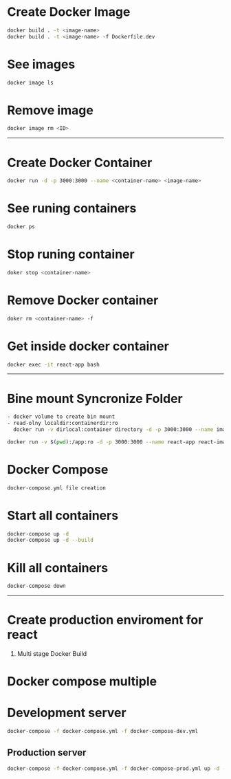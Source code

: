 # Create Docker Image
```bash
docker build . -t <image-name>
docker build . -t <image-name> -f Dockerfile.dev
```
# See images
```bash
docker image ls
```
# Remove image
```bash
docker image rm <ID>
```
---

# Create Docker Container
```bash
docker run -d -p 3000:3000 --name <container-name> <image-name>
```
# See runing containers
```bash
docker ps
```
# Stop runing container
```bash
doker stop <container-name>
```
# Remove Docker container
```bash
doker rm <container-name> -f
```
# Get inside docker container
```bash
docker exec -it react-app bash
```
---

# Bine mount Syncronize Folder
```bash
- docker volume to create bin mount
- read-olny localdir:containerdir:ro
  docker run -v dirlocal:container directory -d -p 3000:3000 --name image-name

docker run -v $(pwd):/app:ro -d -p 3000:3000 --name react-app react-image
```
# Docker Compose
```bash
docker-compose.yml file creation
```
# Start all containers
```bash
docker-compose up -d
docker-compose up -d --build
```
# Kill all containers
```bash
docker-compose down
```
---

# Create production enviroment for react

1. Multi stage Docker Build

# Docker compose multiple

# Development server
```bash
docker-compose -f docker-compose.yml -f docker-compose-dev.yml
```
## Production server
```bash
docker-compose -f docker-compose.yml -f docker-compose-prod.yml up -d --build
```